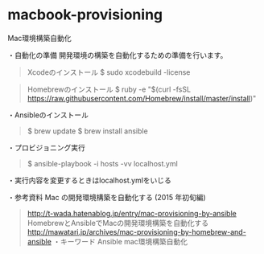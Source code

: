 # macbook-provisioning
Mac環境構築自動化

・自動化の準備
開発環境の構築を自動化するための準備を行います。

>Xcodeのインストール
>$ sudo xcodebuild -license

>Homebrewのインストール
>$ ruby -e "$(curl -fsSL https://raw.githubusercontent.com/Homebrew/install/master/install)"

・Ansibleのインストール
>$ brew update
>$ brew install ansible

・プロビジョニング実行
>$ ansible-playbook -i hosts -vv localhost.yml

・実行内容を変更するときはlocalhost.ymlをいじる

・参考資料
Mac の開発環境構築を自動化する (2015 年初旬編)
>http://t-wada.hatenablog.jp/entry/mac-provisioning-by-ansible
HomebrewとAnsibleでMacの開発環境構築を自動化する
>http://mawatari.jp/archives/mac-provisioning-by-homebrew-and-ansible
・キーワード
Ansible
mac環境構築自動化

